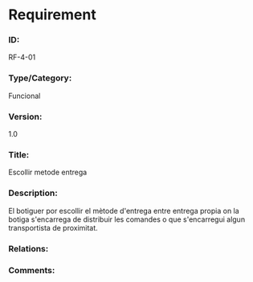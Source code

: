# Requirement

### ID: 
RF-4-01

### Type/Category:
Funcional

### Version: 
1.0

### Title:
Escollir metode entrega

### Description: 
El botiguer por escollir el mètode d'entrega entre entrega propia on la botiga s'encarrega de distribuir les comandes o que s'encarregui algun transportista de proximitat.

### Relations: 


### Comments: 
